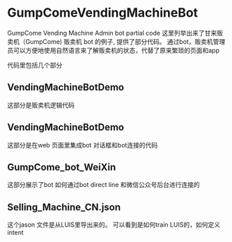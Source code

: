 # GumpComeVendingMachineBot
GumpCome Vending Machine Admin bot partial code
这里列举出来了甘来贩卖机（GumpCome) 贩卖机 bot 的例子, 提供了部分代码。 通过bot，贩卖机管理员可以方便地使用自然语言来了解贩卖机的状态，代替了原来繁琐的页面和app

代码里包括几个部分

## VendingMachineBotDemo 
这部分是贩卖机逻辑代码

## VendingMachineBotDemo 
这部分是在web 页面里集成bot 对话框和bot连接的代码

## GumpCome_bot_WeiXin
这部分展示了bot 如何通过bot direct line 和微信公众号后台进行连接的

## Selling_Machine_CN.json 
这个jason 文件是从LUIS里导出来的。 可以看到是如何train LUIS的，如何定义intent
